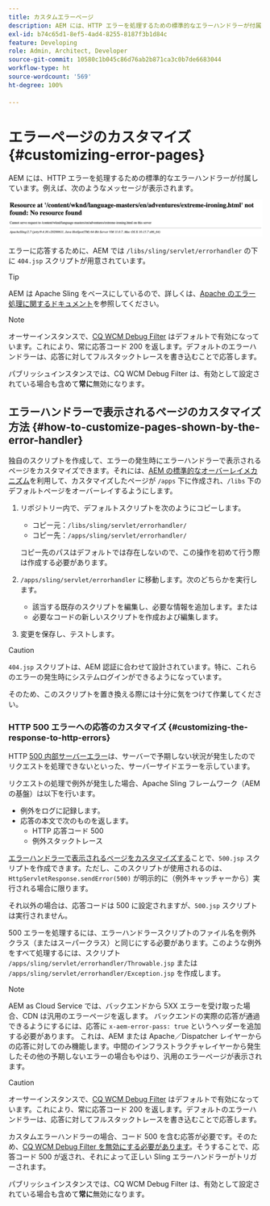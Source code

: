 ```yaml
---
title: カスタムエラーページ
description: AEM には、HTTP エラーを処理するための標準的なエラーハンドラーが付属しており、これはカスタマイズできます。
exl-id: b74c65d1-8ef5-4ad4-8255-8187f3b1d84c
feature: Developing
role: Admin, Architect, Developer
source-git-commit: 10580c1b045c86d76ab2b871ca3c0b7de6683044
workflow-type: ht
source-wordcount: '569'
ht-degree: 100%

---
```


# エラーページのカスタマイズ {#customizing-error-pages}

AEM には、HTTP エラーを処理するための標準的なエラーハンドラーが付属しています。例えば、次のようなメッセージが表示されます。

![標準的なエラーメッセージ](assets/error-message-standard.png)

エラーに応答するために、AEM では `/libs/sling/servlet/errorhandler` の下に `404.jsp` スクリプトが用意されています。

>[!TIP]
>
>AEM は Apache Sling をベースにしているので、詳しくは、[Apache のエラー処理に関するドキュメント](https://sling.apache.org/documentation/the-sling-engine/errorhandling.html)を参照してください。

>[!NOTE]
>
>オーサーインスタンスで、[CQ WCM Debug Filter](/help/implementing/deploying/configuring-osgi.md) はデフォルトで有効になっています。これにより、常に応答コード 200 を返します。デフォルトのエラーハンドラーは、応答に対してフルスタックトレースを書き込むことで応答します。
>
>パブリッシュインスタンスでは、CQ WCM Debug Filter は、有効として設定されている場合も含めて&#x200B;**常に**&#x200B;無効になります。

## エラーハンドラーで表示されるページのカスタマイズ方法 {#how-to-customize-pages-shown-by-the-error-handler}

独自のスクリプトを作成して、エラーの発生時にエラーハンドラーで表示されるページをカスタマイズできます。それには、[AEM の標準的なオーバーレイメカニズム](/help/implementing/developing/introduction/overlays.md)を利用して、カスタマイズしたページが `/apps` 下に作成され、`/libs` 下のデフォルトページをオーバーレイするようにします。

1. リポジトリー内で、デフォルトスクリプトを次のようにコピーします。

   * コピー元：`/libs/sling/servlet/errorhandler/`
   * コピー先：`/apps/sling/servlet/errorhandler/`

   コピー先のパスはデフォルトでは存在しないので、この操作を初めて行う際は作成する必要があります。

1. `/apps/sling/servlet/errorhandler` に移動します。次のどちらかを実行します。

   * 該当する既存のスクリプトを編集し、必要な情報を追加します。または
   * 必要なコードの新しいスクリプトを作成および編集します。

1. 変更を保存し、テストします。

>[!CAUTION]
>
>`404.jsp` スクリプトは、AEM 認証に合わせて設計されています。特に、これらのエラーの発生時にシステムログインができるようになっています。
>
>そのため、このスクリプトを置き換える際には十分に気をつけて作業してください。

### HTTP 500 エラーへの応答のカスタマイズ {#customizing-the-response-to-http-errors}

HTTP [500 内部サーバーエラー](https://www.w3.org/Protocols/rfc2616/rfc2616-sec10.html)は、サーバーで予期しない状況が発生したのでリクエストを処理できないといった、サーバーサイドエラーを示しています。

リクエストの処理で例外が発生した場合、Apache Sling フレームワーク（AEM の基盤）は以下を行います。

* 例外をログに記録します。
* 応答の本文で次のものを返します。
   * HTTP 応答コード 500
   * 例外スタックトレース

[エラーハンドラーで表示されるページをカスタマイズする](#how-to-customize-pages-shown-by-the-error-handler)ことで、`500.jsp` スクリプトを作成できます。ただし、このスクリプトが使用されるのは、`HttpServletResponse.sendError(500)` が明示的に（例外キャッチャーから）実行される場合に限ります。

それ以外の場合は、応答コードは 500 に設定されますが、`500.jsp` スクリプトは実行されません。

500 エラーを処理するには、エラーハンドラースクリプトのファイル名を例外クラス（またはスーパークラス）と同じにする必要があります。このような例外をすべて処理するには、スクリプト `/apps/sling/servlet/errorhandler/Throwable.jsp` または `/apps/sling/servlet/errorhandler/Exception.jsp` を作成します。

>[!NOTE]
>
>AEM as Cloud Service では、バックエンドから 5XX エラーを受け取った場合、CDN は汎用のエラーページを返します。 バックエンドの実際の応答が通過できるようにするには、応答に `x-aem-error-pass: true` というヘッダーを追加する必要があります。
>これは、AEM または Apache／Dispatcher レイヤーからの応答に対してのみ機能します。中間のインフラストラクチャレイヤーから発生したその他の予期しないエラーの場合もやはり、汎用のエラーページが表示されます。

>[!CAUTION]
>
>オーサーインスタンスで、[CQ WCM Debug Filter](/help/implementing/deploying/configuring-osgi.md) はデフォルトで有効になっています。これにより、常に応答コード 200 を返します。デフォルトのエラーハンドラーは、応答に対してフルスタックトレースを書き込むことで応答します。
>
>カスタムエラーハンドラーの場合、コード 500 を含む応答が必要です。そのため、[CQ WCM Debug Filter を無効にする必要があります](/help/implementing/deploying/configuring-osgi.md)。そうすることで、応答コード 500 が返され、それによって正しい Sling エラーハンドラーがトリガーされます。
>
>パブリッシュインスタンスでは、CQ WCM Debug Filter は、有効として設定されている場合も含めて&#x200B;**常に**&#x200B;無効になります。
